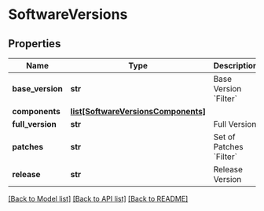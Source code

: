 # SoftwareVersions

## Properties
Name | Type | Description | Notes
------------ | ------------- | ------------- | -------------
**base_version** | **str** | Base Version &#x60;Filter&#x60; | [optional] 
**components** | [**list[SoftwareVersionsComponents]**](SoftwareVersionsComponents.md) |  | [optional] 
**full_version** | **str** | Full Version | [optional] 
**patches** | **str** | Set of Patches &#x60;Filter&#x60; | [optional] 
**release** | **str** | Release Version | [optional] 

[[Back to Model list]](../README.md#documentation-for-models) [[Back to API list]](../README.md#documentation-for-api-endpoints) [[Back to README]](../README.md)


